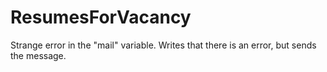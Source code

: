 # ResumesForVacancy
Strange error in the "mail" variable. Writes that there is an error, but sends the message.
